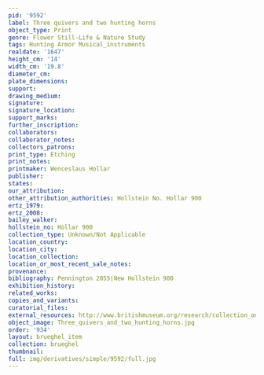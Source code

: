 ```yaml
---
pid: '9592'
label: Three quivers and two hunting horns
object_type: Print
genre: Flower Still-Life & Nature Study
tags: Hunting Armor Musical_instruments
realdate: '1647'
height_cm: '14'
width_cm: '19.8'
diameter_cm: 
plate_dimensions: 
support: 
drawing_medium: 
signature: 
signature_location: 
support_marks: 
further_inscription: 
collaborators: 
collaborator_notes: 
collectors_patrons: 
print_type: Etching
print_notes: 
printmaker: Wenceslaus Hollar
publisher: 
states: 
our_attribution: 
other_attribution_authorities: Hollstein No. Hollar 900
ertz_1979: 
ertz_2008: 
bailey_walker: 
hollstein_no: Hollar 900
collection_type: Unknown/Not Applicable
location_country: 
location_city: 
location_collection: 
location_or_most_recent_sale_notes: 
provenance: 
bibliography: Pennington 2055|New Hollstein 900
exhibition_history: 
related_works: 
copies_and_variants: 
curatorial_files: 
external_resources: http://www.britishmuseum.org/research/collection_online/collection_object_details.aspx?assetId=1498593001&objectId=3580728&partId=1
object_image: Three_quivers_and_two_hunting_horns.jpg
order: '934'
layout: brueghel_item
collection: brueghel
thumbnail: 
full: img/derivatives/simple/9592/full.jpg
---
```

